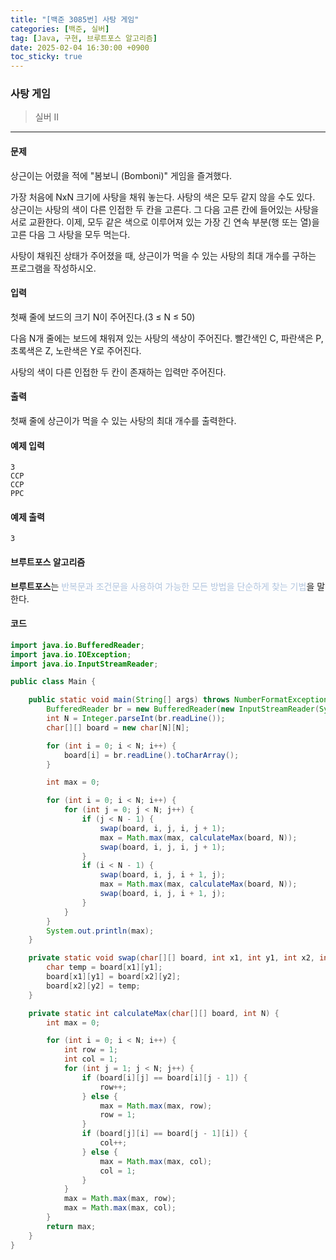 ```yaml
---
title: "[백준 3085번] 사탕 게임"
categories: [백준, 실버]
tag: [Java, 구현, 브루트포스 알고리즘]
date: 2025-02-04 16:30:00 +0900
toc_sticky: true
---
```

### 사탕 게임
> 실버 II

***

#### 문제
상근이는 어렸을 적에 "봄보니 (Bomboni)" 게임을 즐겨했다.

가장 처음에 NxN 크기에 사탕을 채워 놓는다. 사탕의 색은 모두 같지 않을 수도 있다. 상근이는 사탕의 색이 다른 인접한 두 칸을 고른다. 그 다음 고른 칸에 들어있는 사탕을 서로 교환한다. 이제, 모두 같은 색으로 이루어져 있는 가장 긴 연속 부분(행 또는 열)을 고른 다음 그 사탕을 모두 먹는다.

사탕이 채워진 상태가 주어졌을 때, 상근이가 먹을 수 있는 사탕의 최대 개수를 구하는 프로그램을 작성하시오.

#### 입력
첫째 줄에 보드의 크기 N이 주어진다.(3 ≤ N ≤ 50)

다음 N개 줄에는 보드에 채워져 있는 사탕의 색상이 주어진다. 빨간색인 C, 파란색은 P, 초록색은 Z, 노란색은 Y로 주어진다.

사탕의 색이 다른 인접한 두 칸이 존재하는 입력만 주어진다.

#### 출력
첫째 줄에 상근이가 먹을 수 있는 사탕의 최대 개수를 출력한다.

#### 예제 입력
```
3
CCP
CCP
PPC
```

#### 예제 출력
```
3
```

#### 브루트포스 알고리즘
**브루트포스**는 <font color='#b0c4de'> 반복문과 조건문을 사용하여 가능한 모든 방법을 단순하게 찾는 기법</font>을 말한다.

#### 코드
```java
import java.io.BufferedReader;
import java.io.IOException;
import java.io.InputStreamReader;

public class Main {

    public static void main(String[] args) throws NumberFormatException, IOException {
        BufferedReader br = new BufferedReader(new InputStreamReader(System.in));
        int N = Integer.parseInt(br.readLine());
        char[][] board = new char[N][N];

        for (int i = 0; i < N; i++) {
            board[i] = br.readLine().toCharArray();
        }

        int max = 0;

        for (int i = 0; i < N; i++) {
            for (int j = 0; j < N; j++) {
                if (j < N - 1) {
                    swap(board, i, j, i, j + 1);
                    max = Math.max(max, calculateMax(board, N));
                    swap(board, i, j, i, j + 1);
                }
                if (i < N - 1) {
                    swap(board, i, j, i + 1, j);
                    max = Math.max(max, calculateMax(board, N));
                    swap(board, i, j, i + 1, j);
                }
            }
        }
        System.out.println(max);
    }

    private static void swap(char[][] board, int x1, int y1, int x2, int y2) {
        char temp = board[x1][y1];
        board[x1][y1] = board[x2][y2];
        board[x2][y2] = temp;
    }

    private static int calculateMax(char[][] board, int N) {
        int max = 0;

        for (int i = 0; i < N; i++) {
            int row = 1;
            int col = 1;
            for (int j = 1; j < N; j++) {
                if (board[i][j] == board[i][j - 1]) {
                    row++;
                } else {
                    max = Math.max(max, row);
                    row = 1;
                }
                if (board[j][i] == board[j - 1][i]) {
                    col++;
                } else {
                    max = Math.max(max, col);
                    col = 1;
                }
            }
            max = Math.max(max, row);
            max = Math.max(max, col);
        }
        return max;
    }
}
```

